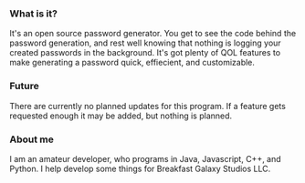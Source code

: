 ### What is it?
It's an open source password generator. You get to see the code behind the password generation, and rest well knowing that nothing is logging your created passwords in the background. It's got plenty of QOL features to make generating a password quick, effiecient, and customizable. 

### Future
There are currently no planned updates for this program. If a feature gets requested enough it may be added, but nothing is planned. 

### About me
I am an amateur developer, who programs in Java, Javascript, C++, and Python. I help develop some things for Breakfast Galaxy Studios LLC.
